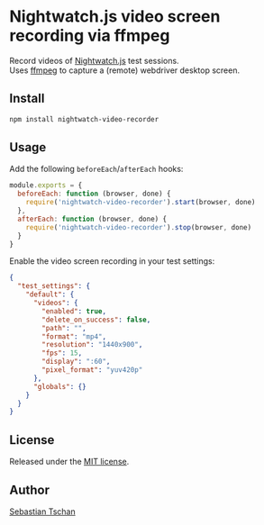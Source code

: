 # Nightwatch.js video screen recording via ffmpeg
Record videos of [Nightwatch.js](http://nightwatchjs.org/) test sessions.  
Uses [ffmpeg](https://www.ffmpeg.org/) to capture a (remote) webdriver desktop
screen.

## Install

```sh
npm install nightwatch-video-recorder
```

## Usage

Add the following `beforeEach`/`afterEach` hooks:
```js
module.exports = {
  beforeEach: function (browser, done) {
    require('nightwatch-video-recorder').start(browser, done)
  },
  afterEach: function (browser, done) {
    require('nightwatch-video-recorder').stop(browser, done)
  }
}
```

Enable the video screen recording in your test settings:
```json
{
  "test_settings": {
    "default": {
      "videos": {
        "enabled": true,
        "delete_on_success": false,
        "path": "",
        "format": "mp4",
        "resolution": "1440x900",
        "fps": 15,
        "display": ":60",
        "pixel_format": "yuv420p"
      },
      "globals": {}
    }
  }
}
```

## License
Released under the [MIT license](https://opensource.org/licenses/MIT).

## Author
[Sebastian Tschan](https://blueimp.net/)
